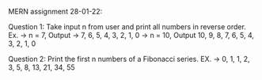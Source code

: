 MERN assignment 28-01-22:

Question 1: Take input n from user and print all numbers in reverse order.
Ex. -> n = 7, Output -> 7, 6, 5, 4, 3, 2, 1, 0
 -> n = 10, Output 10, 9, 8, 7, 6, 5, 4, 3, 2, 1, 0

Question 2: Print the first n numbers of a Fibonacci series.
EX. -> 0, 1, 1, 2, 3, 5, 8, 13, 21, 34, 55
